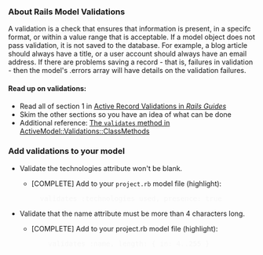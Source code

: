 
### About Rails Model Validations
A validation is a check that ensures that information is present, in a specifc format, or within a value range that is acceptable. If a model object does not pass validation, it is not saved to the database. For example, a blog article should always have a title, or a user account should always have an email address. If there are problems saving a record - that is, failures in validation - then the model's .errors array will have details on the validation failures.

#### Read up on validations:
- Read all of section 1 in [Active Record Validations in *Rails Guides*](http://guides.rubyonrails.org/active_record_validations.html)
- Skim the other sections so you have an idea of what can be done
- Additional reference: [The `validates` method in ActiveModel::Validations::ClassMethods](http://api.rubyonrails.org/classes/ActiveModel/Validations/ClassMethods.html#method-i-validates)

### Add validations to your model
- Validate the technologies attribute won't be blank.
  - [COMPLETE] Add to your `project.rb` model file (highlight):

    <pre style="color: #f7f7f7">
      validates :technologies_used, presence: true
    </pre>

- Validate that the name attribute must be more than 4 characters long.
  - [COMPLETE]   Add to your project.rb model file (highlight):

    <pre style="color: #f7f7f7">
        validates :name, length: { in: 4..255 }
    </pre>
